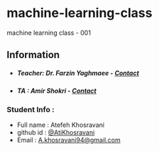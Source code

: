 # machine-learning-class
machine learning class - 001

## Information
* ##### Teacher: Dr. Farzin Yaghmaee - [Contact](mailto:f_yaghmaee@semnan.ac.ir)
* ##### TA : Amir Shokri - [Contact](mailto:amirshokri@semnan.ac.ir)

### Student Info :
* Full name : Atefeh Khosravani
* github id : [@AtiKhosravani](https://github.com/AtiKhosravani)
* Email : A.khosravani94@gmail.com
